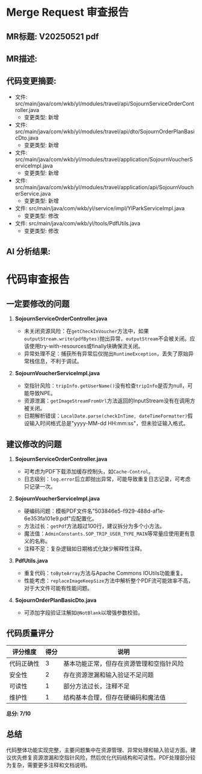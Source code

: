 # Merge Request 审查报告

## MR标题: V20250521 pdf

## MR描述:


## 代码变更摘要:
- 文件: src/main/java/com/wkb/yl/modules/travel/api/SojournServiceOrderController.java
  - 变更类型: 新增
- 文件: src/main/java/com/wkb/yl/modules/travel/api/dto/SojournOrderPlanBasicDto.java
  - 变更类型: 新增
- 文件: src/main/java/com/wkb/yl/modules/travel/application/SojournVoucherServiceImpl.java
  - 变更类型: 新增
- 文件: src/main/java/com/wkb/yl/modules/travel/application/api/SojournVoucherService.java
  - 变更类型: 新增
- 文件: src/main/java/com/wkb/yl/service/impl/YlParkServiceImpl.java
  - 变更类型: 修改
- 文件: src/main/java/com/wkb/yl/tools/PdfUtils.java
  - 变更类型: 修改

## AI 分析结果:
# 代码审查报告

## 一定要修改的问题

1. **SojournServiceOrderController.java**
   - 未关闭资源风险：在`getCheckInVoucher`方法中，如果`outputStream.write(pdfBytes)`抛出异常，`outputStream`不会被关闭。应该使用try-with-resources或finally块确保流关闭。
   - 异常处理不足：捕获所有异常后仅抛出`RuntimeException`，丢失了原始异常栈信息，不利于调试。

2. **SojournVoucherServiceImpl.java**
   - 空指针风险：`tripInfo.getUserName()`没有检查`tripInfo`是否为null，可能导致NPE。
   - 资源泄漏：`getImageStreamFromUrl`方法返回的InputStream没有在调用方被关闭。
   - 日期解析错误：`LocalDate.parse(checkInTime, dateTimeFormatter)`假设输入时间格式总是"yyyy-MM-dd HH:mm:ss"，但未验证输入格式。

## 建议修改的问题

1. **SojournServiceOrderController.java**
   - 可考虑为PDF下载添加缓存控制头，如`Cache-Control`。
   - 日志级别：`log.error`后立即抛出异常，可能导致重复日志记录，可考虑只记录一次。

2. **SojournVoucherServiceImpl.java**
   - 硬编码问题：模板PDF文件名"503846e5-f929-488d-af1e-6e353fa101e9.pdf"应配置化。
   - 方法过长：`getPdf`方法超过100行，建议拆分为多个小方法。
   - 魔法值：`AdminConstants.SOP_TRIP_USER_TYPE_MAIN`等常量应使用更有意义的名称。
   - 注释不足：复杂逻辑如日期格式化缺少解释性注释。

3. **PdfUtils.java**
   - 重复代码：`toByteArray`方法与Apache Commons IOUtils功能重复。
   - 性能考虑：`replaceImageKeepSize`方法中解析整个PDF流可能效率不高，对于大文件可能有性能问题。

4. **SojournOrderPlanBasicDto.java**
   - 可添加字段验证注解如`@NotBlank`以增强参数校验。

## 代码质量评分

| 评分维度   | 得分 | 说明 |
|------------|------|------|
| 代码正确性 | 3    | 基本功能正常，但存在资源管理和空指针风险 |
| 安全性     | 2    | 存在资源泄漏和输入验证不足问题 |
| 可读性     | 1    | 部分方法过长，注释不足 |
| 维护性     | 1    | 结构基本合理，但存在硬编码和魔法值 |

**总分: 7/10**

## 总结

代码整体功能实现完整，主要问题集中在资源管理、异常处理和输入验证方面。建议优先修复资源泄漏和空指针风险，然后优化代码结构和可读性。PDF处理部分较为复杂，需要更多注释和文档说明。
